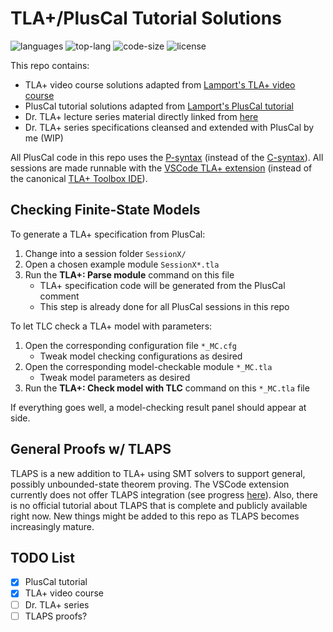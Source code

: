 # TLA+/PlusCal Tutorial Solutions

![languages](https://img.shields.io/github/languages/count/josehu07/learn-tla?color=green)
![top-lang](https://img.shields.io/github/languages/top/josehu07/learn-tla?color=purple)
![code-size](https://img.shields.io/github/languages/code-size/josehu07/learn-tla?color=lightgrey)
![license](https://img.shields.io/github/license/josehu07/learn-tla)

This repo contains:

* TLA+ video course solutions adapted from [Lamport's TLA+ video course](https://lamport.azurewebsites.net/video/videos.html)
* PlusCal tutorial solutions adapted from [Lamport's PlusCal tutorial](https://lamport.azurewebsites.net/tla/tutorial/contents.html)
* Dr. TLA+ lecture series material directly linked from [here](https://github.com/tlaplus/DrTLAPlus/tree/master)
* Dr. TLA+ series specifications cleansed and extended with PlusCal by me (WIP)

All PlusCal code in this repo uses the [P-syntax](https://lamport.azurewebsites.net/tla/p-manual.pdf) (instead of the [C-syntax](https://lamport.azurewebsites.net/tla/c-manual.pdf)). All sessions are made runnable with the [VSCode TLA+ extension](https://github.com/tlaplus/vscode-tlaplus) (instead of the canonical [TLA+ Toolbox IDE](https://lamport.azurewebsites.net/tla/toolbox.html)).

## Checking Finite-State Models

To generate a TLA+ specification from PlusCal:

1. Change into a session folder `SessionX/`
2. Open a chosen example module `SessionX*.tla`
3. Run the **TLA+: Parse module** command on this file
    * TLA+ specification code will be generated from the PlusCal comment
    * This step is already done for all PlusCal sessions in this repo

To let TLC check a TLA+ model with parameters:

1. Open the corresponding configuration file `*_MC.cfg`
    * Tweak model checking configurations as desired
2. Open the corresponding model-checkable module `*_MC.tla`
    * Tweak model parameters as desired
3. Run the **TLA+: Check model with TLC** command on this `*_MC.tla` file

If everything goes well, a model-checking result panel should appear at side.

## General Proofs w/ TLAPS

TLAPS is a new addition to TLA+ using SMT solvers to support general, possibly unbounded-state theorem proving. The VSCode extension currently does not offer TLAPS integration (see progress [here](https://github.com/tlaplus/vscode-tlaplus/issues/153)). Also, there is no official tutorial about TLAPS that is complete and publicly available right now. New things might be added to this repo as TLAPS becomes increasingly mature.

## TODO List

* [x] PlusCal tutorial
* [x] TLA+ video course
* [ ] Dr. TLA+ series
* [ ] TLAPS proofs?
